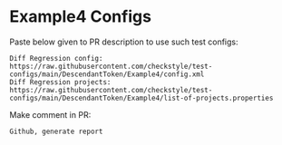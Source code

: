 # Example4 Configs
Paste below given to PR description to use such test configs:
```
Diff Regression config: https://raw.githubusercontent.com/checkstyle/test-configs/main/DescendantToken/Example4/config.xml
Diff Regression projects: https://raw.githubusercontent.com/checkstyle/test-configs/main/DescendantToken/Example4/list-of-projects.properties
```
Make comment in PR:
```
Github, generate report
```
